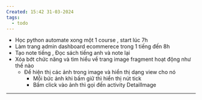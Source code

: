 ```yaml
---
Created: 15:42 31-03-2024
tags:
  - todo
---
```

- Học python automate xong một 1 course , start lúc 7h
- Làm trang admin dashboard ecommerece trong 1 tiếng đến 8h
- Tạo note tiếng , Đọc sách tiếng anh và note lại
- Xóa bớt chức năng và tìm hiểu về trang image fragment hoạt động như thế nào
	- Để hiện thị các ảnh trong image và hiển thị dạng view cho nó 
		- Mỗi bức ảnh khi bấm giữ thì hiển thị nút tick 
		- Bấm click vào ảnh thì gọi đến activity DetailImage

---
